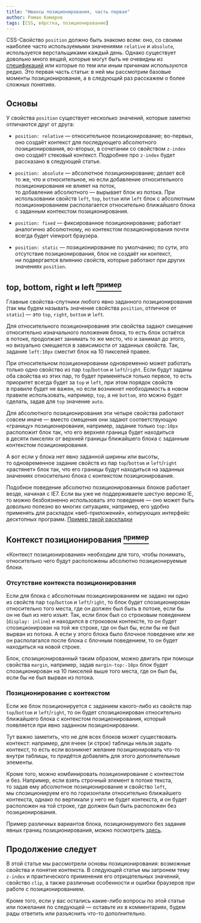 ```yaml
---
title: "Нюансы позиционирования, часть первая"
author: Роман Комаров
tags: [CSS, вёрстка, позиционирование]
---
```


CSS-Свойство `position` должно быть знакомо всем: оно, со своими наиболее часто используемыми значениями `relative` и `absolute`, используется верстальщиками каждый день. Однако существует довольно много вещей, которые могут быть не очевидны из [спецификаций][1] или которые по тем или иным причинам используются редко. Это первая часть статьи: в ней мы рассмотрим базовые моменты позиционирования, а в следующий раз расскажем о более сложных понятиях.

## Основы

У свойства `position` существует несколько значений, которые заметно отличаются друг от друга:

* `position: relative` — относительное позиционирование; во-первых, оно создаёт контекст для последующего абсолютного позиционирования, во-вторых, в сочетании со свойством `z-index` оно создаёт стековый контекст. Подробнее про `z-index` будет рассказано в следующей статье.

* `position: absolute` — абсолютное позиционирование; делает всё то же, что и относительное, но если добавление относительного позиционирования не влияет на поток, то добавление абсолютного — вырывает блок из потока. При использовании свойств `left`, `top`, `bottom` или `left` блок с абсолютным позиционированием располагается относительно ближайшего блока с заданным контекстом позиционирования.

* `position: fixed` — фиксированное позиционирование; работает аналогично абсолютному, но контекстом позиционирования почти всегда будет viewport браузера.

* `position: static` — позиционирование по умолчанию; по сути, это отсутствие позиционирования, блок не создаёт ни контекст, ни подвергается влиянию свойств, которые работают при других значениях `position`.

## top, bottom, right и left [<sup>пример</sup>][3]

Главные свойства-спутники любого явно заданного позиционирования (так мы будем называть значение свойства `position`, отличное от `static`) — это `top`, `right`, `bottom` и `left`.

Для относительного позиционирования эти свойства задают смещение относительно изначального положения блока, то есть блок остаётся в потоке, продолжает занимать то же место, что и занимал до этого, но визуально смещается в зависимости от заданных свойств. Так, задание `left:10px` сместит блок на 10 пикселей правее.

При относительном позиционировании одновременно может работать только одно свойство из пар `top`/`bottom` и `left`/`right`. Если будут заданы оба свойства из этих пар, то будет применяться только первое, то есть приоритет всегда будет за `top` и `left`, при этом порядок свойств в правиле будет не важен, но если возникнет необходимость в новом правиле использовать, например, `top`, а не `bottom`, это можно будет сделать, задав для `top` значение `auto`.

Для абсолютного позиционирования эти четыре свойства работают совсем иначе — вместо смещения они задают соответствующую «границу» позиционирования, например, задание только `top:10px` расположит блок так, что его верхняя граница будет находиться в десяти пикселях от верхней границы ближайшего блока с заданным контекстом позиционирования.

А вот если у блока нет явно заданной ширины или высоты, то одновременное задание свойств из пар `top`/`bottom` и `left`/`right` «растянет» блок так, что его границы будут находиться на заданных значениях относительно блока с контекстом позиционирования.

Подобное поведение абсолютно позиционированных блоков работает везде, начиная с IE7. Если вы уже не поддерживаете шестую версию IE, то можно безбоязненно использовать это поведение — оно может быть довольно полезно во многих ситуациях, например, его удобно применять для раскладок «веб-приложений», копирующих интерфейс десктопных программ. [Пример такой раскладки][3]

## Контекст позиционирования [<sup>пример</sup>][4]

«Контекст позиционирования» необходим для того, чтобы понимать, относительно чего будут расположены абсолютно позиционируемые блоки.

### Отсутствие контекста позиционирования

Если для блока с абсолютным позиционированием не задано ни одно из свойств пар `top`/`bottom` и `left`/`right`, то блок будет спозиционирован относительно того места, где он должен был быть в потоке, если бы он не был из него изъят. Так, если блок был cо строковым поведением (`display: inline`) и находился в строковом контексте, то он будет спозиционирован на той же строке, где он был бы, если бы не был вырван из потока. А если у этого блока было блочное поведение или же он располагался после блока с блочным поведением, то он будет находиться на новой строке.

Блок, спозиционированный таким образом, можно двигать при помощи свойства `margin`, например, задав `margin-top:-10px` блок будет спозиционирован на 10 пикселей выше того места, где он был бы, если бы не был вырван из потока.

### Позиционирование с контекстом

Если же блок позиционируется с заданием какого-либо из свойств пар `top`/`bottom` и `left`/`right`, то он будет спозиционирован относительно ближайшего блока с контекстом позиционирования, который появляется при явно заданном позиционировании.

Тут важно заметить, что не для всех блоков может существовать контекст: например, для ячеек (и строк) таблицы нельзя задать контекст, то есть если возникнет желание позиционировать что-то внутри таблицы, то придётся добавлять для этого дополнительные элементы.

Кроме того, можно комбинировать позиционирование с контекстом и без. Например, если взять строчный элемент в потоке текста, то задав ему абсолютное позиционирование и свойство `left`, мы спозиционируем его по горизонтали относительно ближайшего контекста, однако по вертикали у него не будет контекста, и он будет расположен на той строке, где должен был быть расположен без позиционирования. 

Пример различных вариантов блока, позиционируемого без задания явных границ позиционирования, можно посмотреть [здесь][4].

## Продолжение следует

В этой статье мы рассмотрели основы позиционирования: возможные свойства и понятие контекста. В следующей статье мы затронем тему `z-index` и практического применения его отрицательных значений, свойство `clip`, а также различные особенности и ошибки браузеров при работе с позиционированием.

Кроме того, если у вас остались какие-либо вопросы по этой статье или пожелания по следующей — оставьте их в комментариях, будем рады ответить или разъяснить что-то дополнительно.

[1]: http://www.w3.org/TR/CSS2/visuren.html#absolute-positioning
[3]: http://yandex-ui.github.com/Examples/positioning/
[4]: http://yandex-ui.github.com/Examples/positioning/context/
